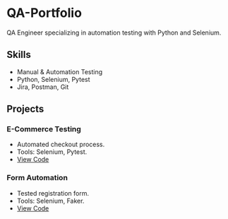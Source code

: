 # QA-Portfolio
QA Engineer specializing in automation testing with Python and Selenium.

## Skills
- Manual & Automation Testing
- Python, Selenium, Pytest
- Jira, Postman, Git

## Projects
### E-Commerce Testing
- Automated checkout process.
- Tools: Selenium, Pytest.
- [View Code](./selenium_test.py)

### Form Automation
- Tested registration form.
- Tools: Selenium, Faker.
- [View Code](./ecommerce-testingteststest_add_to_cart.py)
